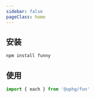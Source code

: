 ```yaml
---
sidebar: false
pageClass: home
---
```


<HomeHeader />

## 安装

```sh
npm install funny
```

## 使用

```js
import { each } from '@uphg/fun'
```

<style>
  .home #main-title {
    display: none;
  }
</style>